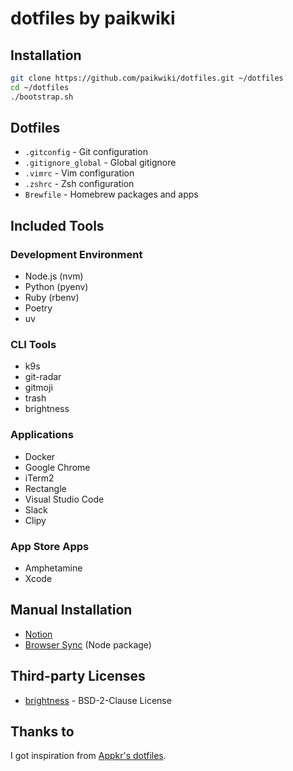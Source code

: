 # dotfiles by paikwiki

## Installation

```bash
git clone https://github.com/paikwiki/dotfiles.git ~/dotfiles
cd ~/dotfiles
./bootstrap.sh
```

## Dotfiles

- `.gitconfig` - Git configuration
- `.gitignore_global` - Global gitignore
- `.vimrc` - Vim configuration
- `.zshrc` - Zsh configuration
- `Brewfile` - Homebrew packages and apps

## Included Tools

### Development Environment
- Node.js (nvm)
- Python (pyenv)
- Ruby (rbenv)
- Poetry
- uv

### CLI Tools
- k9s
- git-radar
- gitmoji
- trash
- brightness

### Applications
- Docker
- Google Chrome
- iTerm2
- Rectangle
- Visual Studio Code
- Slack
- Clipy

### App Store Apps
- Amphetamine
- Xcode

## Manual Installation

- [Notion](https://www.notion.so/ko/desktop)
- [Browser Sync](https://browsersync.io/) (Node package)

## Third-party Licenses

- [brightness](https://github.com/nriley/brightness) - BSD-2-Clause License

## Thanks to

I got inspiration from [Appkr's dotfiles](https://github.com/appkr/dotfiles).
